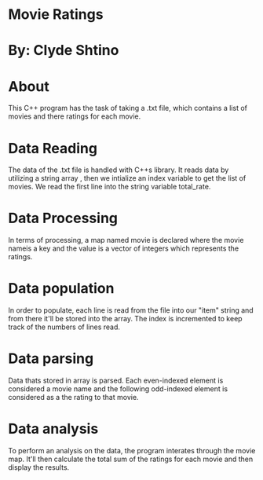 # Movie Ratings
# By: Clyde Shtino

# About
This C++ program has the task of taking a .txt file, which contains a list of movies and there ratings for each movie. 

# Data Reading
The data of the .txt file is handled with C++s <fstream> library. It reads data by utilizing a string array , then we intialize an index variable to get the list of movies. We read the first line into the string variable total_rate.

# Data Processing
In terms of processing, a map named movie is declared where the movie nameis a key and the value is a vector of integers which represents the ratings.

# Data population
In order to populate, each line is read from the file into our "item" string and from there it'll be stored into the array. The index is incremented to keep track of the numbers of lines read.

# Data parsing
Data thats stored in array is parsed. Each even-indexed element is considered a movie name and the following odd-indexed element is considered as a the rating to that movie. 

# Data analysis 
To perform an analysis on the data, the program interates through the movie map. It'll then calculate the total sum of the ratings for each movie and then display the results.
